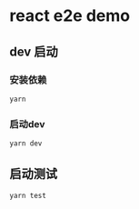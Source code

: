 # react e2e demo

## dev 启动

### 安装依赖

```bash
yarn
```

### 启动dev

```bash
yarn dev
```

## 启动测试

```bash
yarn test
```



